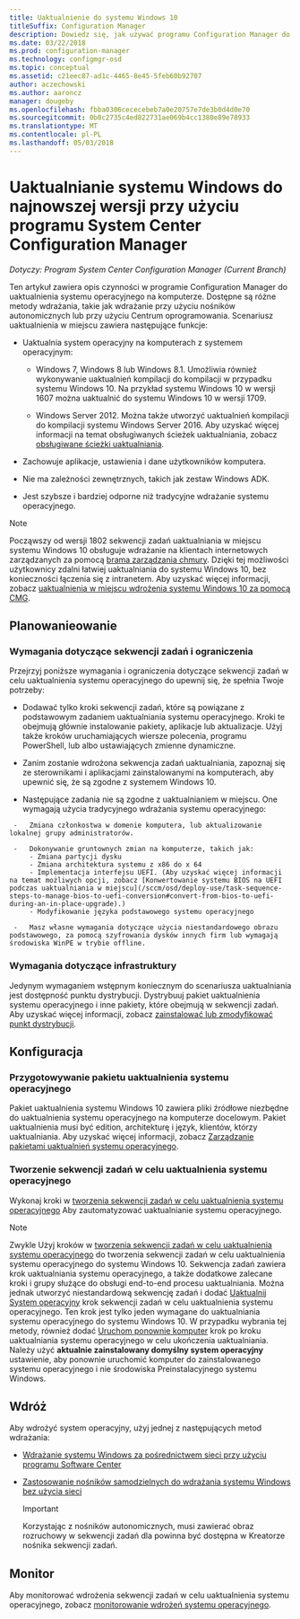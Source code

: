 ```yaml
---
title: Uaktualnienie do systemu Windows 10
titleSuffix: Configuration Manager
description: Dowiedz się, jak używać programu Configuration Manager do uaktualnienia systemu operacyjnego z systemu Windows 7 lub nowszym do systemu Windows 10.
ms.date: 03/22/2018
ms.prod: configuration-manager
ms.technology: configmgr-osd
ms.topic: conceptual
ms.assetid: c21eec87-ad1c-4465-8e45-5feb60b92707
author: aczechowski
ms.author: aaroncz
manager: dougeby
ms.openlocfilehash: fbba0306cececebeb7a0e20757e7de3b0d4d0e70
ms.sourcegitcommit: 0b0c2735c4ed822731ae069b4cc1380e89e78933
ms.translationtype: MT
ms.contentlocale: pl-PL
ms.lasthandoff: 05/03/2018
---
```

# <a name="upgrade-windows-to-the-latest-version-with-system-center-configuration-manager"></a>Uaktualnianie systemu Windows do najnowszej wersji przy użyciu programu System Center Configuration Manager

*Dotyczy: Program System Center Configuration Manager (Current Branch)*

Ten artykuł zawiera opis czynności w programie Configuration Manager do uaktualnienia systemu operacyjnego na komputerze. Dostępne są różne metody wdrażania, takie jak wdrażanie przy użyciu nośników autonomicznych lub przy użyciu Centrum oprogramowania. Scenariusz uaktualnienia w miejscu zawiera następujące funkcje:  

-   Uaktualnia system operacyjny na komputerach z systemem operacyjnym:
    - Windows 7, Windows 8 lub Windows 8.1. Umożliwia również wykonywanie uaktualnień kompilacji do kompilacji w przypadku systemu Windows 10. Na przykład systemu Windows 10 w wersji 1607 można uaktualnić do systemu Windows 10 w wersji 1709.  
    
    - Windows Server 2012. Można także utworzyć uaktualnień kompilacji do kompilacji systemu Windows Server 2016. Aby uzyskać więcej informacji na temat obsługiwanych ścieżek uaktualniania, zobacz [obsługiwane ścieżki uaktualniania](https://docs.microsoft.com/windows-server/get-started/supported-upgrade-paths#upgrading-previous-retail-versions-of-windows-server-to-windows-server-2016).    

-   Zachowuje aplikacje, ustawienia i dane użytkowników komputera.  

-   Nie ma zależności zewnętrznych, takich jak zestaw Windows ADK.  

-   Jest szybsze i bardziej odporne niż tradycyjne wdrażanie systemu operacyjnego.  


> [!Note]  
> Począwszy od wersji 1802 sekwencji zadań uaktualniania w miejscu systemu Windows 10 obsługuje wdrażanie na klientach internetowych zarządzanych za pomocą [brama zarządzania chmury](/sccm/core/clients/manage/plan-cloud-management-gateway). Dzięki tej możliwości użytkownicy zdalni łatwiej uaktualniania do systemu Windows 10, bez konieczności łączenia się z intranetem. Aby uzyskać więcej informacji, zobacz [uaktualnienia w miejscu wdrożenia systemu Windows 10 za pomocą CMG](/sccm/osd/deploy-use/manage-task-sequences-to-automate-tasks#deploy-windows-10-in-place-upgrade-via-cmg). <!-- 1357149 -->



##  <a name="BKMK_Plan"></a> Planowanieowanie  

### <a name="task-sequence-requirements-and-limitations"></a>Wymagania dotyczące sekwencji zadań i ograniczenia

Przejrzyj poniższe wymagania i ograniczenia dotyczące sekwencji zadań w celu uaktualnienia systemu operacyjnego do upewnij się, że spełnia Twoje potrzeby:  

  -   Dodawać tylko kroki sekwencji zadań, które są powiązane z podstawowym zadaniem uaktualniania systemu operacyjnego. Kroki te obejmują głównie instalowanie pakiety, aplikacje lub aktualizacje. Użyj także kroków uruchamiających wiersze polecenia, programu PowerShell, lub albo ustawiających zmienne dynamiczne.  

  -   Zanim zostanie wdrożona sekwencja zadań uaktualniania, zapoznaj się ze sterownikami i aplikacjami zainstalowanymi na komputerach, aby upewnić się, że są zgodne z systemem Windows 10.  

  -   Następujące zadania nie są zgodne z uaktualnianiem w miejscu. One wymagają użycia tradycyjnego wdrażania systemu operacyjnego:  

     -   Zmiana członkostwa w domenie komputera, lub aktualizowanie lokalnej grupy administratorów.  

     -   Dokonywanie gruntownych zmian na komputerze, takich jak: 
         - Zmiana partycji dysku
         - Zmiana architektura systemu z x86 do x 64
         - Implementacja interfejsu UEFI. (Aby uzyskać więcej informacji na temat możliwych opcji, zobacz [Konwertowanie systemu BIOS na UEFI podczas uaktualniania w miejscu](/sccm/osd/deploy-use/task-sequence-steps-to-manage-bios-to-uefi-conversion#convert-from-bios-to-uefi-during-an-in-place-upgrade).)
         - Modyfikowanie języka podstawowego systemu operacyjnego  

     -   Masz własne wymagania dotyczące użycia niestandardowego obrazu podstawowego, za pomocą szyfrowania dysków innych firm lub wymagają środowiska WinPE w trybie offline.  

### <a name="infrastructure-requirements"></a>Wymagania dotyczące infrastruktury  

Jedynym wymaganiem wstępnym koniecznym do scenariusza uaktualniania jest dostępność punktu dystrybucji. Dystrybuuj pakiet uaktualnienia systemu operacyjnego i inne pakiety, które obejmują w sekwencji zadań. Aby uzyskać więcej informacji, zobacz [zainstalować lub zmodyfikować punkt dystrybucji](../../core/servers/deploy/configure/install-and-configure-distribution-points.md).



##  <a name="BKMK_Configure"></a> Konfiguracja  

### <a name="prepare-the-os-upgrade-package"></a>Przygotowywanie pakietu uaktualnienia systemu operacyjnego  

  Pakiet uaktualnienia systemu Windows 10 zawiera pliki źródłowe niezbędne do uaktualnienia systemu operacyjnego na komputerze docelowym. Pakiet uaktualnienia musi być edition, architekturę i język, klientów, którzy uaktualniania. Aby uzyskać więcej informacji, zobacz [Zarządzanie pakietami uaktualnień systemu operacyjnego](../get-started/manage-operating-system-upgrade-packages.md).  


### <a name="create-a-task-sequence-to-upgrade-the-os"></a>Tworzenie sekwencji zadań w celu uaktualnienia systemu operacyjnego  

  Wykonaj kroki w [tworzenia sekwencji zadań w celu uaktualnienia systemu operacyjnego](create-a-task-sequence-to-upgrade-an-operating-system.md) Aby zautomatyzować uaktualnianie systemu operacyjnego.  

   > [!NOTE]  
   > Zwykle Użyj kroków w [tworzenia sekwencji zadań w celu uaktualnienia systemu operacyjnego](create-a-task-sequence-to-upgrade-an-operating-system.md) do tworzenia sekwencji zadań w celu uaktualnienia systemu operacyjnego do systemu Windows 10. Sekwencja zadań zawiera krok uaktualniania systemu operacyjnego, a także dodatkowe zalecane kroki i grupy służące do obsługi end-to-end procesu uaktualniania. Można jednak utworzyć niestandardową sekwencję zadań i dodać [Uaktualnij System operacyjny](../understand/task-sequence-steps.md#BKMK_UpgradeOS) krok sekwencji zadań w celu uaktualnienia systemu operacyjnego. Ten krok jest tylko jeden wymagane do uaktualniania systemu operacyjnego do systemu Windows 10. W przypadku wybrania tej metody, również dodać [Uruchom ponownie komputer](../understand/task-sequence-steps.md#BKMK_RestartComputer) krok po kroku uaktualniania systemu operacyjnego w celu ukończenia uaktualniania. Należy użyć **aktualnie zainstalowany domyślny system operacyjny** ustawienie, aby ponownie uruchomić komputer do zainstalowanego systemu operacyjnego i nie środowiska Preinstalacyjnego systemu Windows.  



##  <a name="BKMK_Deploy"></a> Wdróż  

Aby wdrożyć system operacyjny, użyj jednej z następujących metod wdrażania:  

  -   [Wdrażanie systemu Windows za pośrednictwem sieci przy użyciu programu Software Center](use-software-center-to-deploy-windows-over-the-network.md)  

  -   [Zastosowanie nośników samodzielnych do wdrażania systemu Windows bez użycia sieci](use-stand-alone-media-to-deploy-windows-without-using-the-network.md)  

      > [!IMPORTANT]  
      > Korzystając z nośników autonomicznych, musi zawierać obraz rozruchowy w sekwencji zadań dla powinna być dostępna w Kreatorze nośnika sekwencji zadań.




## <a name="monitor"></a>Monitor  

Aby monitorować wdrożenia sekwencji zadań w celu uaktualnienia systemu operacyjnego, zobacz [monitorowanie wdrożeń systemu operacyjnego](monitor-operating-system-deployments.md).  
